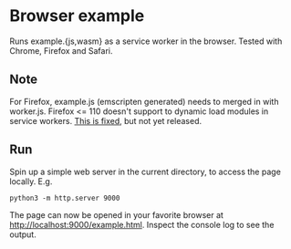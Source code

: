 # Browser example

Runs example.{js,wasm} as a service worker in the browser. Tested with Chrome, Firefox and Safari.

## Note

For Firefox, example.js (emscripten generated) needs to merged in with worker.js. Firefox <= 110 doesn't support to dynamic load modules in service workers. [This is fixed](https://bugzilla.mozilla.org/show_bug.cgi?id=1540913), but not yet released.

## Run

Spin up a simple web server in the current directory, to access the page locally. E.g.

```shell
python3 -m http.server 9000

```

The page can now be opened in your favorite browser at [http://localhost:9000/example.html](http://localhost:9000/example.html). Inspect the console log to see the output.